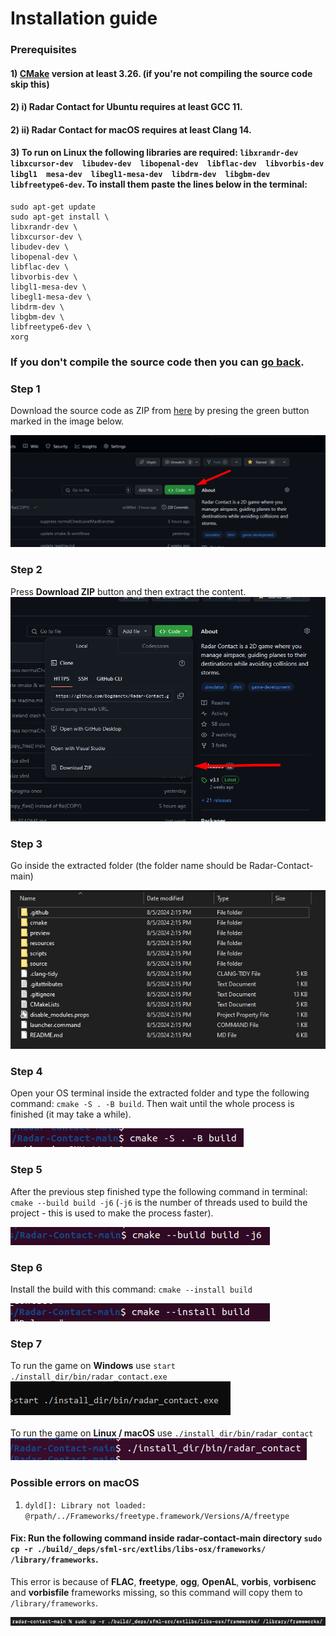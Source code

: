 # Installation guide

### Prerequisites
#### 1) [CMake](https://cmake.org/) version at least 3.26. (if you're not compiling the source code skip this)
#### 2) i) Radar Contact for Ubuntu requires at least GCC 11.
#### 2) ii) Radar Contact for macOS requires at least Clang 14.
#### 3) To run on Linux the following libraries are required: ```libxrandr-dev  libxcursor-dev  libudev-dev  libopenal-dev  libflac-dev  libvorbis-dev libgl1  mesa-dev  libegl1-mesa-dev  libdrm-dev  libgbm-dev  libfreetype6-dev```. To install them paste the lines below in the terminal:
```
sudo apt-get update
sudo apt-get install \
libxrandr-dev \
libxcursor-dev \
libudev-dev \
libopenal-dev \
libflac-dev \
libvorbis-dev \
libgl1-mesa-dev \
libegl1-mesa-dev \
libdrm-dev \
libgbm-dev \
libfreetype6-dev \
xorg
```

### If you don't compile the source code then you can [go back](https://github.com/bogdanctx/radar-contact).

### Step 1

Download the source code as ZIP from [here](https://github.com/Bogdanctx/Radar-Contact) by presing the
green button marked in the image below.

![](./installation/step1.png)

### Step 2

Press <b>Download ZIP</b> button and then extract the content.
![](./installation/step2.png)

### Step 3

Go inside the extracted folder (the folder name should be Radar-Contact-main)

![](./installation/step3.png)

### Step 4

Open your OS terminal inside the extracted folder and type the following 
command: ```cmake -S . -B build```. Then wait until the whole
process is finished (it may take a while).

![](./installation/step4.png)

### Step 5

After the previous step finished type the following command 
in terminal: ```cmake --build build -j6``` (```-j6``` is the number of
threads used to build the project - this is used to make the process faster).

![](./installation/step5.png)

### Step 6

Install the build with this command: ```cmake --install build```

![](./installation/step6.png)

### Step 7

To run the game on <b>Windows</b> use ```start ./install_dir/bin/radar_contact.exe``` <br>
![](./installation/step7.png)
<br><br>
To run the game on <b>Linux / macOS</b> use ```./install_dir/bin/radar_contact``` <br>
![](./installation/step7.1.png)

### Possible errors on macOS


1) ```dyld[]: Library not loaded: @rpath/../Frameworks/freetype.framework/Versions/A/freetype```
#### Fix: Run the following command inside <b>radar-contact-main</b> directory ```sudo cp -r ./build/_deps/sfml-src/extlibs/libs-osx/frameworks/ /library/frameworks```. 

This error is because of <b>FLAC</b>, <b>freetype</b>, <b>ogg</b>, <b>OpenAL</b>, <b>vorbis</b>, <b>vorbisenc</b> and 
<b>vorbisfile</b> frameworks missing, so this command will copy them to ```/library/frameworks```.

![](./installation/macos_error_1.png)